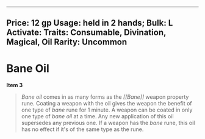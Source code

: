 
---
Price: 12 gp
Usage: held in 2 hands;
Bulk: L
Activate: 
Traits: Consumable, Divination, Magical, Oil
Rarity: Uncommon
---

# Bane Oil

**Item 3**

>  *Bane oil* comes in as many forms as the *[[Bane]]* weapon property rune. Coating a weapon with the oil gives the weapon the benefit of one type of *bane* rune for 1 minute. A weapon can be coated in only one type of *bane oil* at a time. Any new application of this oil supersedes any previous one. If a weapon has the *bane* rune, this oil has no effect if it's of the same type as the rune.
